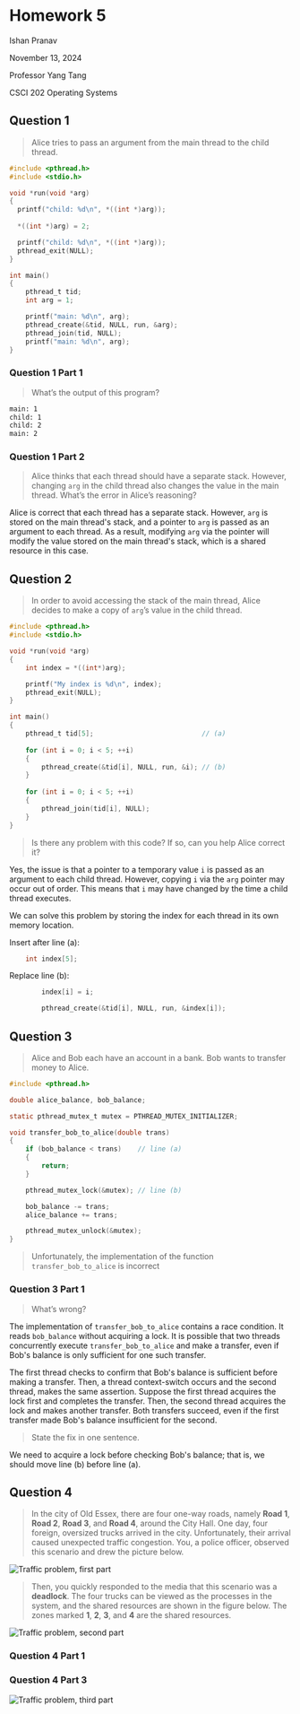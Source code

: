 # Homework 5

Ishan Pranav

November 13, 2024

Professor Yang Tang

CSCI 202 Operating Systems

## Question 1

> Alice tries to pass an argument from the main thread to the child thread.

```c
#include <pthread.h> 
#include <stdio.h>

void *run(void *arg) 
{
  printf("child: %d\n", *((int *)arg));
  
  *((int *)arg) = 2;

  printf("child: %d\n", *((int *)arg));
  pthread_exit(NULL);
}

int main()
{
    pthread_t tid;
    int arg = 1;

    printf("main: %d\n", arg);
    pthread_create(&tid, NULL, run, &arg);
    pthread_join(tid, NULL);
    printf("main: %d\n", arg);
}
```

### Question 1 Part 1

> What’s the output of this program?

```sh
main: 1
child: 1
child: 2
main: 2
```

### Question 1 Part 2

> Alice thinks that each thread should have a separate stack. However, changing
> `arg` in the child thread also changes the value in the main thread. What’s
> the error in Alice’s reasoning?

Alice is correct that each thread has a separate stack. However, `arg` is stored
on the main thread's stack, and a pointer to `arg` is passed as an argument to
each thread. As a result, modifying `arg` via the pointer will modify the value
stored on the main thread's stack, which is a shared resource in this case.

## Question 2

> In order to avoid accessing the stack of the main thread, Alice decides to
> make a copy of `arg`’s value in the child thread.

```c
#include <pthread.h>
#include <stdio.h>

void *run(void *arg)
{ 
    int index = *((int*)arg);

    printf("My index is %d\n", index);
    pthread_exit(NULL);
} 

int main()
{
    pthread_t tid[5];                           // (a)
    
    for (int i = 0; i < 5; ++i)
    {
        pthread_create(&tid[i], NULL, run, &i); // (b)
    }
    
    for (int i = 0; i < 5; ++i)
    {
        pthread_join(tid[i], NULL);
    }
}
```

> Is there any problem with this code? If so, can you help Alice correct it?

Yes, the issue is that a pointer to a temporary value `i` is passed as an
argument to each child thread. However, copying `i` via the `arg` pointer may
occur out of order. This means that `i` may have changed by the time a child
thread executes.

We can solve this problem by storing the index for each thread in its own
memory location.

Insert after line (a):

```c
    int index[5];
```

Replace line (b):

```c
        index[i] = i;

        pthread_create(&tid[i], NULL, run, &index[i]);
```

## Question 3

> Alice and Bob each have an account in a bank. Bob wants to transfer money to
> Alice.

```c
#include <pthread.h>

double alice_balance, bob_balance;

static pthread_mutex_t mutex = PTHREAD_MUTEX_INITIALIZER;

void transfer_bob_to_alice(double trans)
{ 
    if (bob_balance < trans)    // line (a)
    { 
        return; 
    }

    pthread_mutex_lock(&mutex); // line (b)

    bob_balance -= trans; 
    alice_balance += trans; 

    pthread_mutex_unlock(&mutex); 
}
```

> Unfortunately, the implementation of the function `transfer_bob_to_alice` is incorrect

### Question 3 Part 1

> What’s wrong?

The implementation of `transfer_bob_to_alice` contains a race condition. It
reads `bob_balance` without acquiring a lock. It is possible that two threads
concurrently execute `transfer_bob_to_alice` and make a transfer, even if Bob's
balance is only sufficient for one such transfer.

The first thread checks to confirm that Bob's balance is sufficient before
making a transfer. Then, a thread context-switch occurs and the second thread,
makes the same assertion. Suppose the first thread acquires the lock first and
completes the transfer. Then, the second thread acquires the lock and makes
another transfer. Both transfers succeed, even if the first transfer made Bob's
balance insufficient for the second.

> State the fix in one sentence.

We need to acquire a lock before checking Bob's balance; that is, we should move
line (b) before line (a).

## Question 4

> In the city of Old Essex, there are four one-way roads, namely **Road 1**,
> **Road 2**, **Road 3**, and **Road 4**, around the City Hall.
> One day, four foreign, oversized trucks arrived in the city. Unfortunately,
> their arrival caused unexpected traffic congestion. You, a police officer,
> observed this scenario and drew the picture below.

![Traffic problem, first part](../images/homework-5-4-0-1.png "Traffic problem")

> Then, you quickly responded to the media that this scenario was a
> **deadlock**. The four trucks can be viewed as the processes in the system, and the shared resources are shown in the figure below. The zones marked **1**, **2**,
> **3**, and **4** are the shared resources.

![Traffic problem, second part](../images/homework-5-4-0-2.png "Traffic problem")

### Question 4 Part 1

### Question 4 Part 3

![Traffic problem, third part](../images/homework-5-4-3.png "Traffic problem")

